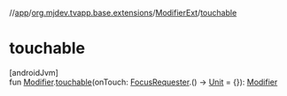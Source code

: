 //[app](../../../index.md)/[org.mjdev.tvapp.base.extensions](../index.md)/[ModifierExt](index.md)/[touchable](touchable.md)

# touchable

[androidJvm]\
fun [Modifier](https://developer.android.com/reference/kotlin/androidx/compose/ui/Modifier.html).[touchable](touchable.md)(onTouch: [FocusRequester](https://developer.android.com/reference/kotlin/androidx/compose/ui/focus/FocusRequester.html).() -&gt; [Unit](https://kotlinlang.org/api/latest/jvm/stdlib/kotlin/-unit/index.html) = {}): [Modifier](https://developer.android.com/reference/kotlin/androidx/compose/ui/Modifier.html)
